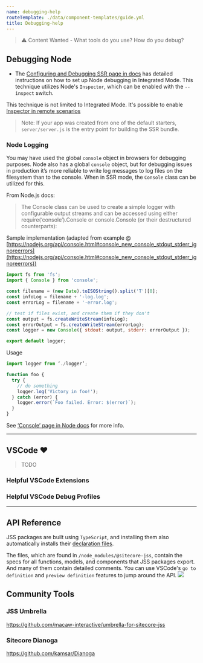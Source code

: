 ```yaml
---
name: debugging-help
routeTemplate: ./data/component-templates/guide.yml
title: Debugging-help
---
```


> ⚠️ Content Wanted - What tools do you use? How do you debug?

## Debugging Node

- The [Configuring and Debugging SSR page in docs](/docs/techniques/ssr/configuring-and-debugging-ssr) has detailed instructions on how to set up Node debugging in Integrated Mode. This technique utilizes Node's `Inspector`, which can be enabled with the `--inspect` switch.

This technique is not limited to Integrated Mode. It's possible to enable [Inspector in remote scenarios](https://nodejs.org/en/docs/guides/debugging-getting-started#enabling-remote-debugging-scenarios)

> Note: If your app was created from one of the default starters, `server/server.js` is the entry point for building the SSR bundle.

### Node Logging
You may have used the global `console` object in browsers for debugging purposes. Node also has a global `console` object, but for debugging issues in production it’s more reliable to write log messages to log files on the filesystem than to the console. When in SSR mode, the `Console` class can be utilized for this.

From Node.js docs:
> The Console class can be used to create a simple logger with configurable output streams and can be accessed using either require(‘console’).Console or console.Console (or their destructured counterparts):  


Sample implementation (adapted from example @ [https://nodejs.org/api/console.html#console_new_console_stdout_stderr_ignoreerrors](https://nodejs.org/api/console.html#console_new_console_stdout_stderr_ignoreerrors))

```javascript
import fs from 'fs';
import { Console } from 'console';

const filename = (new Date).toISOString().split('T')[0];
const infoLog = filename + '-log.log';
const errorLog = filename + '-error.log';

// test if files exist, and create them if they don't
const output = fs.createWriteStream(infoLog);
const errorOutput = fs.createWriteStream(errorLog);
const logger = new Console({ stdout: output, stderr: errorOutput });

export default logger;
```

Usage

```javascript
import logger from ‘./logger’;

function foo {
  try {
    // do something
    logger.log('Victory in foo!');
  } catch (error) {
    logger.error(`Foo failed. Error: $(error)`);
  }
}
```

See [‘Console’ page in Node docs](https://nodejs.org/api/console.html) for more info.

---

## VSCode ❤️

> TODO

### Helpful VSCode Extensions

### Helpful VSCode Debug Profiles

---

## API Reference
JSS packages are built using `TypeScript`, and installing them also automatically installs their [declaration files](https://www.typescriptlang.org/docs/handbook/declaration-files/introduction.html).

The files, which are found in `/node_modules/@sitecore-jss`, contain the specs for all functions, models, and components that JSS packages export. And many of them contain detailed comments. You can use VSCode's `go to definition` and `preview definition` features to jump around the API.
![](/assets/img/guides/browsing-jss-types.gif)


## Community Tools

### JSS Umbrella
https://github.com/macaw-interactive/umbrella-for-sitecore-jss

### Sitecore Dianoga
https://github.com/kamsar/Dianoga